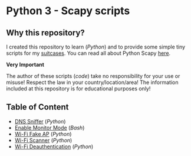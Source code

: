 # Python 3 - Scapy scripts

## Why this repository?

I created this repository to learn (_Python_) and to provide some simple tiny scripts for my [suitcases](https://softwaretester.info/suitcases-full-of-fun/). You can read all about Python Scapy [here](https://scapy.readthedocs.io/en/latest/introduction.html).

**Very Important**

The author of these scripts (_code_) take no responsibility for your use or misuse! Respect the law in your country/location/area! The information included at this repository is for educational purposes only!

## Table of Content

- [DNS Sniffer](./DNSsniffer/readme.md) (_Python_)
- [Enable Monitor Mode](./InterfaceMonitorMode/readme.md) (_Bash_)
- [Wi-Fi Fake AP](./FakeWifiAP/readme.md) (_Python_)
- [Wi-Fi Scanner](./WifiScanner/readme.md) (_Python_)
- [Wi-Fi Deauthentication](./WifiDeauth/readme.md) (_Python_)
